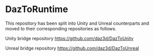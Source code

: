 # DazToRuntime
This repository has been split into Unity and Unreal counterparts and moved to their corresponding repositories as follows.

Unity bridge repository
https://github.com/daz3d/DazToUnity

Unreal bridge repository
https://github.com/daz3d/DazToUnreal
